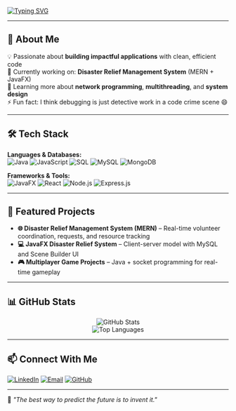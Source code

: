 <!-- Typing SVG Animation -->
[![Typing SVG](https://readme-typing-svg.demolab.com?font=Fira+Code&size=26&pause=1000&color=00BFFF&center=true&vCenter=true&width=850&lines=Hi+there%2C+I'm+Nihan+👋;Full+Stack+Developer+%7C+JavaFX+%7C+MERN;Always+Learning+and+Building+🚀)](https://git.io/typing-svg)

---

## 🌟 About Me
💡 Passionate about **building impactful applications** with clean, efficient code  
🔭 Currently working on: **Disaster Relief Management System** (MERN + JavaFX)  
🌱 Learning more about **network programming**, **multithreading**, and **system design**  
⚡ Fun fact: I think debugging is just detective work in a code crime scene 😄  

---

## 🛠 Tech Stack
**Languages & Databases:**  
![Java](https://img.shields.io/badge/Java-ED8B00?style=flat&logo=openjdk&logoColor=white)
![JavaScript](https://img.shields.io/badge/JavaScript-F7DF1E?style=flat&logo=javascript&logoColor=black)
![SQL](https://img.shields.io/badge/SQL-4479A1?style=flat&logo=MySQL&logoColor=white)
![MySQL](https://img.shields.io/badge/MySQL-005C84?style=flat&logo=mysql&logoColor=white)
![MongoDB](https://img.shields.io/badge/MongoDB-4EA94B?style=flat&logo=mongodb&logoColor=white)

**Frameworks & Tools:**  
![JavaFX](https://img.shields.io/badge/JavaFX-FF6F00?style=flat&logo=java&logoColor=white)
![React](https://img.shields.io/badge/React-20232A?style=flat&logo=react&logoColor=61DAFB)
![Node.js](https://img.shields.io/badge/Node.js-339933?style=flat&logo=node.js&logoColor=white)
![Express.js](https://img.shields.io/badge/Express.js-404D59?style=flat)

---

## 📌 Featured Projects
- **🌐 Disaster Relief Management System (MERN)** – Real-time volunteer coordination, requests, and resource tracking  
- **💻 JavaFX Disaster Relief System** – Client-server model with MySQL and Scene Builder UI  
- **🎮 Multiplayer Game Projects** – Java + socket programming for real-time gameplay  

---

## 📊 GitHub Stats
<div align="center">

![GitHub Stats](https://github-readme-stats.vercel.app/api?username=Nihan2609&show_icons=true&theme=tokyonight&hide_border=true)  
![Top Languages](https://github-readme-stats.vercel.app/api/top-langs/?username=Nihan2609&layout=compact&theme=tokyonight&hide_border=true)

</div>

---

## 📫 Connect With Me
[![LinkedIn](https://img.shields.io/badge/-LinkedIn-0077B5?style=flat&logo=linkedin&logoColor=white)](https://www.linkedin.com/in/al-farhan-nihan-71a9a8271/)
[![Email](https://img.shields.io/badge/-Email-D14836?style=flat&logo=gmail&logoColor=white)](mailto:alnihan196@gmail.com)
[![GitHub](https://img.shields.io/badge/-GitHub-181717?style=flat&logo=github)](https://github.com/Nihan2609)

---

💬 *"The best way to predict the future is to invent it."*  
